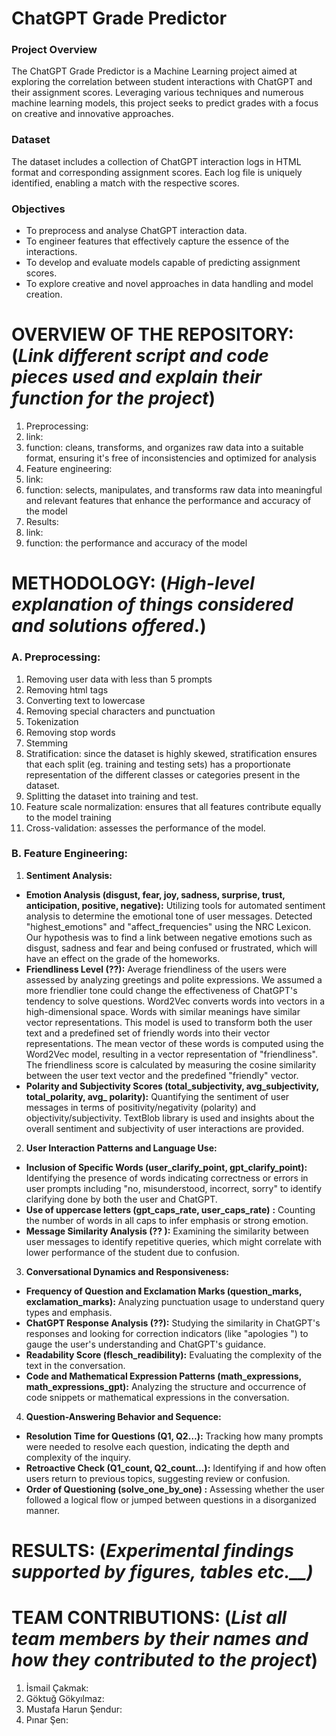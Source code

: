 # ChatGPT Grade Predictor

### Project Overview
The ChatGPT Grade Predictor is a Machine Learning project aimed at exploring the correlation between student interactions with ChatGPT and their assignment scores. Leveraging various techniques and numerous machine learning models, this project seeks to predict grades with a focus on creative and innovative approaches.

### Dataset
The dataset includes a collection of ChatGPT interaction logs in HTML format and corresponding assignment scores. Each log file is uniquely identified, enabling a match with the respective scores.

### Objectives
- To preprocess and analyse ChatGPT interaction data.
- To engineer features that effectively capture the essence of the interactions.
- To develop and evaluate models capable of predicting assignment scores.
- To explore creative and novel approaches in data handling and model creation.

# OVERVIEW OF THE REPOSITORY: (_Link different script and code pieces used and explain their function for the project_)

1. Preprocessing:
  1. link:
  2. function: cleans, transforms, and organizes raw data into a suitable format, ensuring it's free of inconsistencies and optimized for analysis
2. Feature engineering:
  1. link:
  2. function: selects, manipulates, and transforms raw data into meaningful and relevant features that enhance the performance and accuracy of the model
3. Results:
  1. link:
  2. function: the performance and accuracy of the model

# METHODOLOGY: (_High-level explanation of things considered and solutions offered_.)

### A. Preprocessing:

1. Removing user data with less than 5 prompts
2. Removing html tags
3. Converting text to lowercase
4. Removing special characters and punctuation
5. Tokenization
6. Removing stop words
7. Stemming
8. Stratification: since the dataset is highly skewed, stratification ensures that each split (eg. training and testing sets) has a proportionate representation of the different classes or categories present in the dataset.
9. Splitting the dataset into training and test.
10. Feature scale normalization: ensures that all features contribute equally to the model training
11. Cross-validation: assesses the performance of the model.

### B. Feature Engineering:

1. **Sentiment Analysis:**

- **Emotion Analysis (disgust, fear, joy, sadness, surprise, trust, anticipation, positive, negative):** Utilizing tools for automated sentiment analysis to determine the emotional tone of user messages. Detected "highest\_emotions" and "affect\_frequencies" using the NRC Lexicon. Our hypothesis was to find a link between negative emotions such as disgust, sadness and fear and being confused or frustrated, which will have an effect on the grade of the homeworks.
- **Friendliness Level (??):** Average friendliness of the users were assessed by analyzing greetings and polite expressions. We assumed a more friendlier tone could change the effectiveness of ChatGPT's tendency to solve questions. Word2Vec converts words into vectors in a high-dimensional space. Words with similar meanings have similar vector representations. This model is used to transform both the user text and a predefined set of friendly words into their vector representations. The mean vector of these words is computed using the Word2Vec model, resulting in a vector representation of "friendliness". The friendliness score is calculated by measuring the cosine similarity between the user text vector and the predefined "friendly" vector.
- **Polarity and Subjectivity Scores (total\_subjectivity, avg\_subjectivity, total\_polarity, avg\_ polarity):** Quantifying the sentiment of user messages in terms of positivity/negativity (polarity) and objectivity/subjectivity. TextBlob library is used and insights about the overall sentiment and subjectivity of user interactions are provided.

2. **User Interaction Patterns and Language Use:**

- **Inclusion of Specific Words (user\_clarify\_point, gpt\_clarify\_point):** Identifying the presence of words indicating correctness or errors in user prompts including "no, misunderstood, incorrect, sorry" to identify clarifying done by both the user and ChatGPT.
- **Use of uppercase letters (gpt\_caps\_rate, user\_caps\_rate)**  **:** Counting the number of words in all caps to infer emphasis or strong emotion.
- **Message Similarity Analysis (?? ):** Examining the similarity between user messages to identify repetitive queries, which might correlate with lower performance of the student due to confusion.

3. **Conversational Dynamics and Responsiveness:**

- **Frequency of Question and Exclamation Marks (question\_marks, exclamation\_marks):** Analyzing punctuation usage to understand query types and emphasis.
- **ChatGPT Response Analysis (??):** Studying the similarity in ChatGPT's responses and looking for correction indicators (like "apologies ") to gauge the user's understanding and ChatGPT's guidance.
- **Readability Score (flesch\_readibility):** Evaluating the complexity of the text in the conversation.
- **Code and Mathematical Expression Patterns (math\_expressions, math\_expressions\_gpt):** Analyzing the structure and occurrence of code snippets or mathematical expressions in the conversation.

4. **Question-Answering Behavior and Sequence:**

- **Resolution Time for Questions (Q1, Q2…):** Tracking how many prompts were needed to resolve each question, indicating the depth and complexity of the inquiry.
- **Retroactive Check (Q1\_count, Q2\_count…):** Identifying if and how often users return to previous topics, suggesting review or confusion.
- **Order of Questioning (solve\_one\_by\_one) :** Assessing whether the user followed a logical flow or jumped between questions in a disorganized manner.

# RESULTS: (_Experimental findings supported by figures, tables etc.__)_

# TEAM CONTRIBUTIONS: (_List all team members by their names and how they contributed to the project_)

1. İsmail Çakmak:
2. Göktuğ Gökyılmaz:
3. Mustafa Harun Şendur:
4. Pınar Şen:
